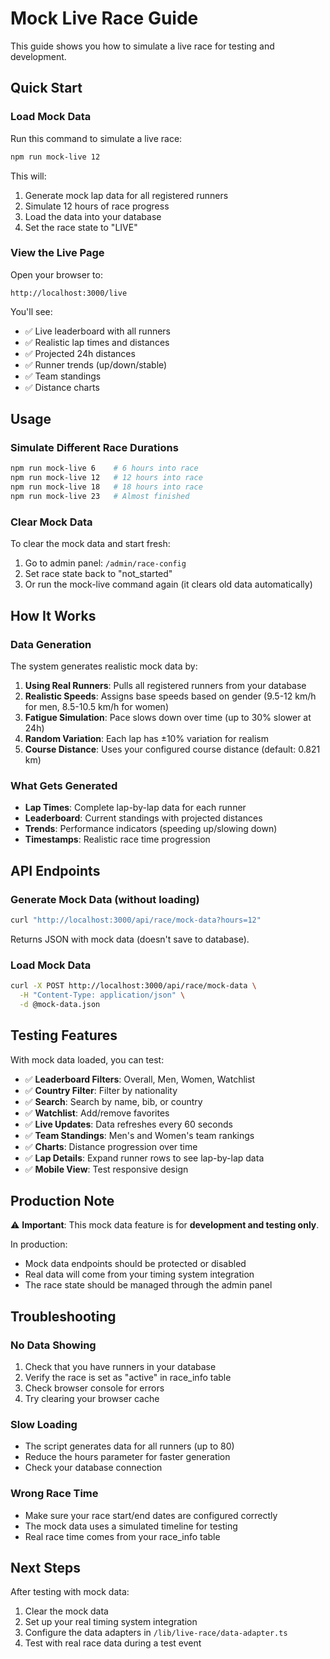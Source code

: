 # Mock Live Race Guide

This guide shows you how to simulate a live race for testing and development.

## Quick Start

### Load Mock Data

Run this command to simulate a live race:

```bash
npm run mock-live 12
```

This will:

1. Generate mock lap data for all registered runners
2. Simulate 12 hours of race progress
3. Load the data into your database
4. Set the race state to "LIVE"

### View the Live Page

Open your browser to:

```
http://localhost:3000/live
```

You'll see:

- ✅ Live leaderboard with all runners
- ✅ Realistic lap times and distances
- ✅ Projected 24h distances
- ✅ Runner trends (up/down/stable)
- ✅ Team standings
- ✅ Distance charts

## Usage

### Simulate Different Race Durations

```bash
npm run mock-live 6    # 6 hours into race
npm run mock-live 12   # 12 hours into race
npm run mock-live 18   # 18 hours into race
npm run mock-live 23   # Almost finished
```

### Clear Mock Data

To clear the mock data and start fresh:

1. Go to admin panel: `/admin/race-config`
2. Set race state back to "not_started"
3. Or run the mock-live command again (it clears old data automatically)

## How It Works

### Data Generation

The system generates realistic mock data by:

1. **Using Real Runners**: Pulls all registered runners from your database
2. **Realistic Speeds**: Assigns base speeds based on gender (9.5-12 km/h for men, 8.5-10.5 km/h for women)
3. **Fatigue Simulation**: Pace slows down over time (up to 30% slower at 24h)
4. **Random Variation**: Each lap has ±10% variation for realism
5. **Course Distance**: Uses your configured course distance (default: 0.821 km)

### What Gets Generated

- **Lap Times**: Complete lap-by-lap data for each runner
- **Leaderboard**: Current standings with projected distances
- **Trends**: Performance indicators (speeding up/slowing down)
- **Timestamps**: Realistic race time progression

## API Endpoints

### Generate Mock Data (without loading)

```bash
curl "http://localhost:3000/api/race/mock-data?hours=12"
```

Returns JSON with mock data (doesn't save to database).

### Load Mock Data

```bash
curl -X POST http://localhost:3000/api/race/mock-data \
  -H "Content-Type: application/json" \
  -d @mock-data.json
```

## Testing Features

With mock data loaded, you can test:

- ✅ **Leaderboard Filters**: Overall, Men, Women, Watchlist
- ✅ **Country Filter**: Filter by nationality
- ✅ **Search**: Search by name, bib, or country
- ✅ **Watchlist**: Add/remove favorites
- ✅ **Live Updates**: Data refreshes every 60 seconds
- ✅ **Team Standings**: Men's and Women's team rankings
- ✅ **Charts**: Distance progression over time
- ✅ **Lap Details**: Expand runner rows to see lap-by-lap data
- ✅ **Mobile View**: Test responsive design

## Production Note

⚠️ **Important**: This mock data feature is for **development and testing only**.

In production:

- Mock data endpoints should be protected or disabled
- Real data will come from your timing system integration
- The race state should be managed through the admin panel

## Troubleshooting

### No Data Showing

1. Check that you have runners in your database
2. Verify the race is set as "active" in race_info table
3. Check browser console for errors
4. Try clearing your browser cache

### Slow Loading

- The script generates data for all runners (up to 80)
- Reduce the hours parameter for faster generation
- Check your database connection

### Wrong Race Time

- Make sure your race start/end dates are configured correctly
- The mock data uses a simulated timeline for testing
- Real race time comes from your race_info table

## Next Steps

After testing with mock data:

1. Clear the mock data
2. Set up your real timing system integration
3. Configure the data adapters in `/lib/live-race/data-adapter.ts`
4. Test with real race data during a test event




